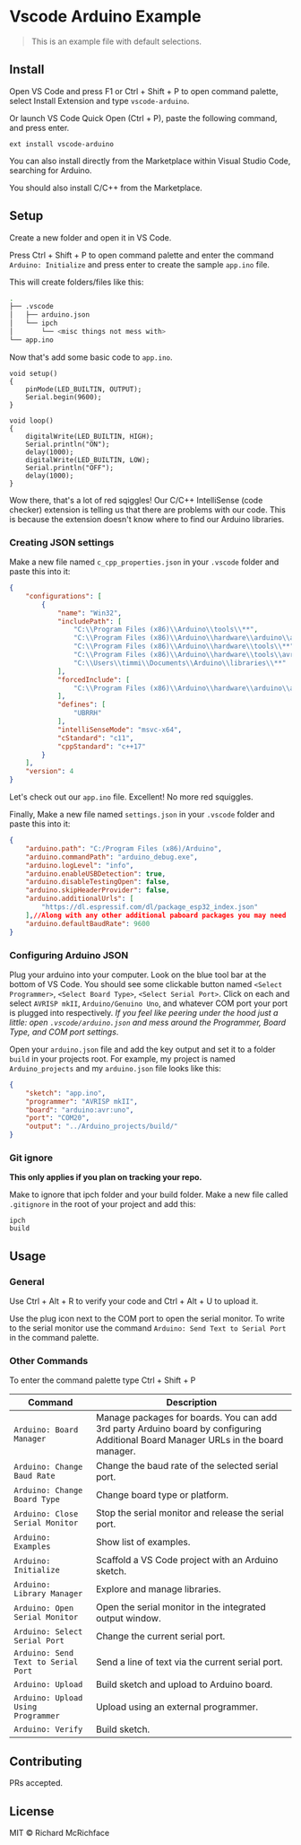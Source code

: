 # Vscode Arduino Example

> This is an example file with default selections.

## Install

Open VS Code and press F1 or Ctrl + Shift + P to open command palette, select Install Extension and type `vscode-arduino`.

Or launch VS Code Quick Open (Ctrl + P), paste the following command, and press enter.

```vscode
ext install vscode-arduino
```

You can also install directly from the Marketplace within Visual Studio Code, searching for Arduino.

You should also install C/C++ from the Marketplace.

## Setup

Create a new folder and open it in VS Code.

Press Ctrl + Shift + P to open command palette and enter the command `Arduino: Initialize` and press enter to create the sample `app.ino` file.

This will create folders/files like this:

```bash
.
├── .vscode
│   ├── arduino.json
│   └── ipch
│       └── <misc things not mess with>
└── app.ino
```

Now that's add some basic code to `app.ino`.

```arduino
void setup()
{
    pinMode(LED_BUILTIN, OUTPUT);
    Serial.begin(9600);
}

void loop()
{
    digitalWrite(LED_BUILTIN, HIGH);
    Serial.println("ON");
    delay(1000);
    digitalWrite(LED_BUILTIN, LOW);
    Serial.println("OFF");
    delay(1000);
}
```

Wow there, that's a lot of red sqiggles! Our C/C++ IntelliSense (code checker) extension is telling us that there are problems with our code. This is because the extension doesn't know where to find our Arduino libraries.

### Creating JSON settings

Make a new file named `c_cpp_properties.json` in your `.vscode` folder and paste this into it:

```json
{
    "configurations": [
        {
            "name": "Win32",
            "includePath": [
                "C:\\Program Files (x86)\\Arduino\\tools\\**",
                "C:\\Program Files (x86)\\Arduino\\hardware\\arduino\\avr\\**",
                "C:\\Program Files (x86)\\Arduino\\hardware\\tools\\**",
                "C:\\Program Files (x86)\\Arduino\\hardware\\tools\\avr\\avr\\include\\**",
                "C:\\Users\\timmi\\Documents\\Arduino\\libraries\\**"
            ],
            "forcedInclude": [
                "C:\\Program Files (x86)\\Arduino\\hardware\\arduino\\avr\\cores\\arduino\\Arduino.h"
            ],
            "defines": [
                "UBRRH"
            ],
            "intelliSenseMode": "msvc-x64",
            "cStandard": "c11",
            "cppStandard": "c++17"
        }
    ],
    "version": 4
}
```

Let's check out our `app.ino` file. Excellent! No more red squiggles. 

Finally, Make a new file named `settings.json` in your `.vscode` folder and paste this into it:

```json
{
    "arduino.path": "C:/Program Files (x86)/Arduino",
    "arduino.commandPath": "arduino_debug.exe",
    "arduino.logLevel": "info",
    "arduino.enableUSBDetection": true,
    "arduino.disableTestingOpen": false,
    "arduino.skipHeaderProvider": false,
    "arduino.additionalUrls": [
        "https://dl.espressif.com/dl/package_esp32_index.json"
    ],//Along with any other additional paboard packages you may need
    "arduino.defaultBaudRate": 9600
}
```

### Configuring Arduino JSON

Plug your arduino into your computer. Look on the blue tool bar at the bottom of VS Code. You should see some clickable button named `<Select Programmer>`, `<Select Board Type>`, `<Select Serial Port>`. Click on each and select `AVRISP mkII`, `Arduino/Genuino Uno`, and whatever COM port your port is plugged into respectively. *If you feel like peering under the hood just a little: open `.vscode/arduino.json` and mess around the Programmer, Board Type, and COM port settings*.

Open your `arduino.json` file and add the key output and set it to a folder `build` in your projects root. For example, my project is named `Arduino_projects` and my `arduino.json` file looks like this:

```json
{
    "sketch": "app.ino",
    "programmer": "AVRISP mkII",
    "board": "arduino:avr:uno",
    "port": "COM20",
    "output": "../Arduino_projects/build/"
}
```

### Git ignore

**This only applies if you plan on tracking your repo.**

Make to ignore that ipch folder and your build folder. Make a new file called `.gitignore` in the root of your project and add this:

```gitignore
ipch
build
```

## Usage

### General

Use Ctrl + Alt + R to verify your code and Ctrl + Alt + U to upload it.

Use the plug icon next to the COM port to open the serial monitor. To write to the serial monitor use the command `Arduino: Send Text to Serial Port` in the command palette.

### Other Commands

To enter the command palette type Ctrl + Shift + P

| Command                           | Description
| ---                               | ---
| `Arduino: Board Manager`            | Manage packages for boards. You can add 3rd party Arduino board by configuring Additional Board Manager URLs in the board manager.
| `Arduino: Change Baud Rate`         | Change the baud rate of the selected serial port.
| `Arduino: Change Board Type`        | Change board type or platform.
| `Arduino: Close Serial Monitor`     | Stop the serial monitor and release the serial port.
| `Arduino: Examples`                 | Show list of examples.
| `Arduino: Initialize`               | Scaffold a VS Code project with an Arduino sketch.
| `Arduino: Library Manager`          | Explore and manage libraries.
| `Arduino: Open Serial Monitor`      | Open the serial monitor in the integrated output window.
| `Arduino: Select Serial Port`       | Change the current serial port.
| `Arduino: Send Text to Serial Port` | Send a line of text via the current serial port.
| `Arduino: Upload`                   | Build sketch and upload to Arduino board.
| `Arduino: Upload Using Programmer`  | Upload using an external programmer.
| `Arduino: Verify`                   | Build sketch.

## Contributing

PRs accepted.

## License

MIT © Richard McRichface
